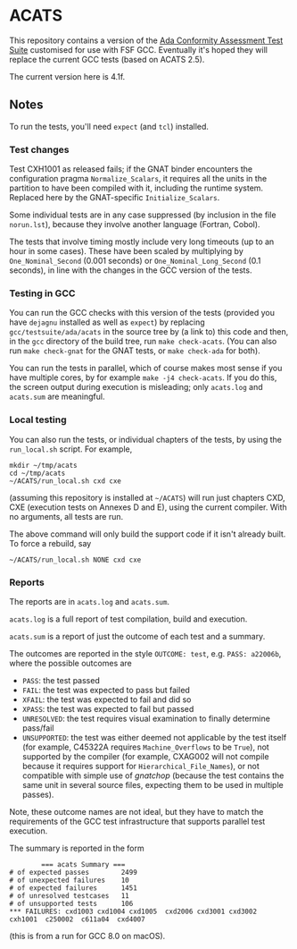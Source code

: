 # ACATS #

This repository contains a version of
the [Ada Conformity Assessment Test Suite][Ada-Auth] customised for
use with FSF GCC. Eventually it's hoped they will replace the current
GCC tests (based on ACATS 2.5).

The current version here is 4.1f.

## Notes ##

To run the tests, you'll need `expect` (and `tcl`) installed.

### Test changes ###

Test CXH1001 as released fails; if the GNAT binder encounters the
configuration pragma `Normalize_Scalars`, it requires all the units in
the partition to have been compiled with it, including the runtime
system. Replaced here by the GNAT-specific `Initialize_Scalars`.

Some individual tests are in any case suppressed (by inclusion in the
file `norun.lst`), because they involve another language (Fortran,
Cobol).

The tests that involve timing mostly include very long timeouts (up to
an hour in some cases). These have been scaled by multiplying by
`One_Nominal_Second` (0.001 seconds) or `One_Nominal_Long_Second` (0.1
seconds), in line with the changes in the GCC version of the tests.

### Testing in GCC ###

You can run the GCC checks with this version of the tests (provided
you have `dejagnu` installed as well as `expect`) by replacing
`gcc/testsuite/ada/acats` in the source tree by (a link to) this code
and then, in the `gcc` directory of the build tree, run `make
check-acats`. (You can also run `make check-gnat` for the GNAT tests,
or `make check-ada` for both).

You can run the tests in parallel, which of course makes most sense if
you have multiple cores, by for example `make -j4 check-acats`. If you
do this, the screen output during execution is misleading; only
`acats.log` and `acats.sum` are meaningful.

### Local testing ###

You can also run the tests, or individual chapters of the tests, by
using the `run_local.sh` script. For example,

    mkdir ~/tmp/acats
    cd ~/tmp/acats
    ~/ACATS/run_local.sh cxd cxe

(assuming this repository is installed at `~/ACATS`) will run just
chapters CXD, CXE (execution tests on Annexes D and E), using the
current compiler. With no arguments, all tests are run.

The above command will only build the support code if it isn't already
built. To force a rebuild, say

    ~/ACATS/run_local.sh NONE cxd cxe

### Reports ###

The reports are in `acats.log` and `acats.sum`.

`acats.log` is a full report of test compilation, build and execution.

`acats.sum` is a report of just the outcome of each test and a summary.

The outcomes are reported in the style `OUTCOME: test`, e.g. `PASS: a22006b`, where the possible outcomes are

  * `PASS`: the test passed
  * `FAIL`: the test was expected to pass but failed
  * `XFAIL`: the test was expected to fail and did so
  * `XPASS`: the test was expected to fail but passed
  * `UNRESOLVED`: the test requires visual examination to finally
    determine pass/fail
  * `UNSUPPORTED`: the test was either deemed not applicable by the
    test itself (for example, C45322A requires `Machine_Overflows` to
    be `True`), not supported by the compiler (for example, CXAG002
    will not compile because it requires support for
    `Hierarchical_File_Names`), or not compatible with simple use of
    _gnatchop_ (because the test contains the same unit in several
    source files, expecting them to be used in multiple passes).

Note, these outcome names are not ideal, but they have to match the
requirements of the GCC test infrastructure that supports parallel
test execution.

The summary is reported in the form

            === acats Summary ===
    # of expected passes		2499
    # of unexpected failures	10
    # of expected failures		1451
    # of unresolved testcases	11
    # of unsupported tests		106
    *** FAILURES: cxd1003 cxd1004 cxd1005  cxd2006 cxd3001 cxd3002  cxh1001  c250002  c611a04  cxd4007

(this is from a run for GCC 8.0 on macOS).

[Ada-Auth]: http://www.ada-auth.org/acats.html
